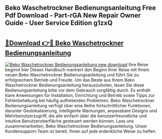 ## Beko Waschetrockner Bedienungsanleitung Free Pdf Download - Part-rGA New Repair Owner Guide - User Service Edition g1zxQ

# <h2><a href="http://df34iyk.blite.top/?on=Beko+Waschetrockner+Bedienungsanleitung">🔗Download 👉🔴 Beko Waschetrockner Bedienungsanleitung</a></h2>

[![Beko Waschetrockner Bedienungsanleitung new download](https://i.imgur.com/lujVjoI.png)](http://df34iyk.blite.top/?on=Beko+Waschetrockner+Bedienungsanleitung)
Ihre Reise beginnt hier Dieses Handbuch markiert den Beginn Ihrer Reise mit Ihrem neuen Beko Waschetrockner Bedienungsanleitung und führt Sie zu erfolgreichem Betrieb und Freude. Um das Beste aus Ihrem Beko Waschetrockner Bedienungsanleitung herauszuholen, lesen Sie diese Bedienungsanleitung bitte vor dem Gebrauch sorgfältig durch. Es enthält klare Anweisungen für Installation, Einrichtung und Betrieb sowie Tipps zur Fehlerbehebung bei häufig auftretenden Problemen. Beko Waschetrockner Bedienungsanleitung verfügt über eine Reihe fortschrittlicher Funktionen, darunter Geolokalisierung, intelligente Warnungen, anpassbare Designs und Mehrbenutzerzugriff, die alle einfach über die benutzerfreundliche und intuitive Benutzeroberfläche gesteuert werden können. Lass uns zusammenarbeiten, Beko Waschetrockner Bedienungsanleitung. Unser Kundensupport-Team ist bereit, Ihnen auf jede erdenkliche Weise zu helfen.
